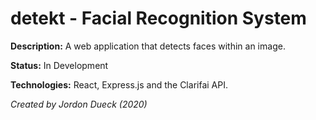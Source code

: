 # detekt - Facial Recognition System

**Description:** A web application that detects faces within an image.

**Status:** In Development

**Technologies:** React, Express.js and the Clarifai API.

*Created by Jordon Dueck (2020)*

